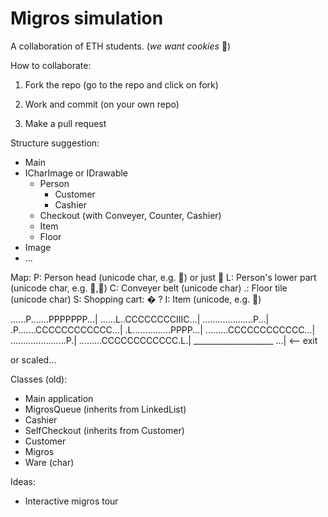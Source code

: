 # Migros simulation

A collaboration of ETH students. (*we want cookies* 🍪)

How to collaborate:

1. Fork the repo (go to the repo and click on fork)

2. Work and commit (on your own repo)

3. Make a pull request

Structure suggestion:

- Main
- ICharImage or IDrawable
  - Person
    - Customer
    - Cashier
  - Checkout (with Conveyer, Counter, Cashier)
  - Item
  - Floor
- Image
- ...

Map:
P: Person head (unicode char, e.g. 👤) or just 🚶
L: Person's lower part (unicode char, e.g. 👢,👘)
C: Conveyer belt (unicode char)
.: Floor tile (unicode char)
S: Shopping cart: � ?
I: Item (unicode, e.g. 🍪)

......P.......PPPPPPP...|
......L..CCCCCCCCIIIC...|
....................P...|
.P.......CCCCCCCCCCCC...|
.L...............PPPP...|
.........CCCCCCCCCCCC...|
......................P.|
.........CCCCCCCCCCCC.L.|
____________________ ...| <-- exit

or scaled...

Classes (old):

- Main application
- MigrosQueue (inherits from LinkedList)
- Cashier
- SelfCheckout (inherits from Customer)
- Customer
- Migros
- Ware (char)

Ideas:

- Interactive migros tour
